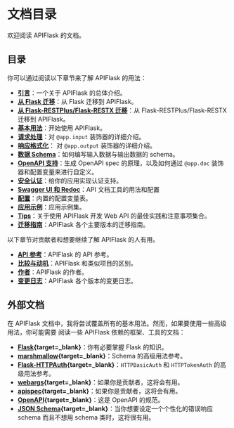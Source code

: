 # 文档目录

欢迎阅读 APIFlask 的文档。


## 目录

你可以通过阅读以下章节来了解 APIFlask 的用法：

- **[引言](/)**：一个关于 APIFlask 的总体介绍。
- **[从 Flask 迁移](/migrations/flask)**：从 Flask 迁移到 APIFlask。
- **[从 Flask-RESTPlus/Flask-RESTX 迁移](/migrations/flask-restplus)**：从 Flask-RESTPlus/Flask-RESTX 迁移到 APIFlask。
- **[基本用法](/usage)**：开始使用 APIFlask。
- **[请求处理](/request)**：对 `@app.input` 装饰器的详细介绍。
- **[响应格式化](/response)**： 对 `@app.output` 装饰器的详细介绍。
- **[数据 Schema](/schema)**：如何编写输入数据与输出数据的 schema。
- **[OpenAPI 支持](/openapi)**：生成 OpenAPI spec 的原理，以及如何通过 `@app.doc` 装饰器和配置变量来进行自定义。
- **[安全认证](/authentication)**：给你的应用实现认证支持。
- **[Swagger UI 和 Redoc](/api-docs)**：API 文档工具的用法和配置
- **[配置](/configuration)**：内置的配置变量表。
- **[应用示例](/examples)**：应用示例集。
- **[Tips](/tips)**：关于使用 APIFlask 开发 Web API 的最佳实践和注意事项集合。
- **[迁移指南](/migration_guide)**：APIFlask 各个主要版本的迁移指南。

以下章节对贡献者和想要继续了解 APIFlask 的人有用。

- **[API 参考](/api/app)**：APIFlask 的 API 参考。
- **[比较与动机](/comparison)**：APIFlask 和类似项目的区别。
- **[作者](/authors)**：APIFlask 的作者。
- **[变更日志](/changelog)**：APIFlask 各个版本的变更日志。


## 外部文档

在 APIFlask 文档中，我将尝试覆盖所有的基本用法。然而，如果要使用一些高级用法，你可能需要
阅读一些 APIFlask 依赖的框架、工具的文档：

- **[Flask](https://flask.palletsprojects.com/){target=_blank}**：你有必要掌握 Flask 的知识。
- **[marshmallow](https://marshmallow.readthedocs.io/){target=_blank}**：Schema 的高级用法参考。
- **[Flask-HTTPAuth](https://flask-httpauth.readthedocs.io/){target=_blank}**：`HTTPBasicAuth` 和 `HTTPTokenAuth` 的高级用法参考。
- **[webargs](https://webargs.readthedocs.io/){target=_blank}**：如果你是贡献者，这将会有用。
- **[apispec](https://apispec.readthedocs.io/){target=_blank}**：如果你是贡献者，这将会有用。
- **[OpenAPI](https://github.com/OAI/OpenAPI-Specification/tree/main/versions){target=_blank}**：这是 OpenAPI 的规范。
- **[JSON Schema](https://json-schema.org/){target=_blank}**：当你想要设定一个个性化的错误响应 schema 而且不想用 schema 类时，这将很有用。
